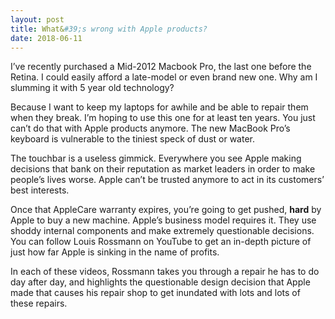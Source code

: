 ```yaml
---
layout: post
title: What&#39;s wrong with Apple products?
date: 2018-06-11
---
```


<p>I’ve recently purchased a Mid-2012 Macbook Pro, the last one before the Retina. I could easily afford a late-model or even brand new one. Why am I slumming it with 5 year old technology?</p><p>Because I want to keep my laptops for awhile and be able to repair them when they break. I’m hoping to use this one for at least ten years. You just can’t do that with Apple products anymore. The new MacBook Pro’s keyboard is vulnerable to the tiniest speck of dust or water.</p><p>The touchbar is a useless gimmick. Everywhere you see Apple making decisions that bank on their reputation as market leaders in order to make people’s lives worse. Apple can’t be trusted anymore to act in its customers’ best interests.</p><p>Once that AppleCare warranty expires, you’re going to get pushed, <b>hard</b> by Apple to buy a new machine. Apple’s business model requires it. They use shoddy internal components and make extremely questionable decisions. You can follow Louis Rossmann on YouTube to get an in-depth picture of just how far Apple is sinking in the name of profits.</p><div class="ui_qtext_embed thumbnail" data-video-provider="youtube" data-embed="<iframe width=&quot;100%&quot; height=&quot;100%&quot; src=&quot;https://www.youtube.com/embed/kE_TDLAM370?wmode=opaque&amp;amp;autoplay=1&amp;amp;autohide=1&amp;amp;iv_load_policy=3&amp;amp;enablejsapi=1&quot; frameborder=&quot;0&quot; allow=&quot;autoplay; encrypted-media&quot; allowfullscreen></iframe>" data-yt-id="kE_TDLAM370" data-interactive="true" style="background-image: url('https://img.youtube.com/vi/kE_TDLAM370/0.jpg');"></div><p>In each of these videos, Rossmann takes you through a repair he has to do day after day, and highlights the questionable design decision that Apple made that causes his repair shop to get inundated with lots and lots of these repairs.</p>
